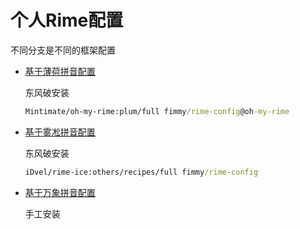 # 个人Rime配置

不同分支是不同的框架配置

* [基于薄荷拼音配置](https://github.com/fimmy/rime-config/tree/oh-my-rime)

    东风破安装
    ```bat
    Mintimate/oh-my-rime:plum/full fimmy/rime-config@oh-my-rime
    ```

* [基于雾凇拼音配置](https://github.com/fimmy/rime-config/tree/rime-ice)

    东风破安装
    ```bat
    iDvel/rime-ice:others/recipes/full fimmy/rime-config
    ```

* [基于万象拼音配置](https://github.com/fimmy/rime-config/tree/wanxiang)
    
    手工安装